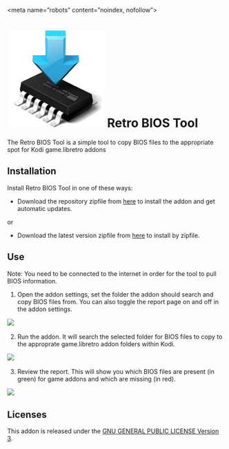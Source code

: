 <meta name=”robots” content=”noindex, nofollow”>

![](https://github.com/zach-morris/plugin.program.retrobiostool/raw/master/icon.jpg) Retro BIOS Tool
==========================

The Retro BIOS Tool is a simple tool to copy BIOS files to the appropriate spot for Kodi game.libretro addons


Installation
-------------

Install Retro BIOS Tool in one of these ways:

- Download the repository zipfile from [here](https://github.com/zach-morris/repository.zachmorris/raw/master/repository.zachmorris/repository.zachmorris-1.0.0.zip) to install the addon and get automatic updates.

or

- Download the latest version zipfile from [here](https://github.com/zach-morris/repository.zachmorris/tree/master/plugin.program.retrobiostool) to install by zipfile.


Use
-------------------
Note: You need to be connected to the internet in order for the tool to pull BIOS information.

1) Open the addon settings, set the folder the addon should search and copy BIOS files from.  You can also toggle the report page on and off in the addon settings.

![](https://i.imgur.com/qX71cd5.png) 

2) Run the addon.  It will search the selected folder for BIOS files to copy to the approprate game.libretro addon folders within Kodi.

![](https://i.imgur.com/O5GSLVo.png) 

3) Review the report.  This will show you which BIOS files are present (in green) for game addons and which are missing (in red).

![](https://i.imgur.com/nZFkJ3w.png) 

Licenses
-------------

This addon is released under the [GNU GENERAL PUBLIC LICENSE Version 3](https://www.gnu.org/licenses/gpl-3.0.en.html).
